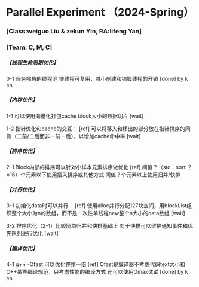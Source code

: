 # Parallel Experiment （2024-Spring）
### [Class:weiguo Liu & zekun Yin, RA:lifeng Yan]
### [Team: C, M, C]


##### 【线程生命周期优化】
0-1 任务视角的线程池
使线程可复用，减小创建和销毁线程的开销
[done] by k ch
##### 【内存优化】
1-1 可以使用向量化打包cache block大小的数据切片
[wait] 

1-2 指针优化和cache的交互：
[ref]
可以将移入和移出的部分放在指针排序的同侧（二前/二后而非一前一后），以增加cache命中率
[wait] 

##### 【排序优化】
2-1 Block内部的排序可以针对小样本元素排序做优化
[ref]
阈值？（std：sort ？=16）个元素以下使用插入排序或其他方式
阈值？个元素以上使用归并/快排

##### 【并行优化】
3-1 初始化data时可以并行：
[ref]
使用alloc并行分配127块空间，用blockList组织整个大小为n的数组，而不是一次性单线程new整个n大小的data数组
[wait]

3-2 排序优化（2-1）比较简单归并和快排基础上
对于快排可以维护通知事件和优先队列进行优化
[wait]

##### 【编译优化】
4-1 g++ -Ofast 可以优化整整一倍
[ref]
Ofast是编译器不考虑代码text大小和C++某些编译规范，只考虑性能的编译方式
还可以使用Omax试试
[done] by k ch
